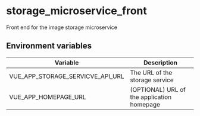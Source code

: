 # storage_microservice_front

Front end for the image storage microservice

## Environment variables

| Variable | Description |
| --- | --- |
| VUE_APP_STORAGE_SERVICVE_API_URL | The URL of the storage service |
| VUE_APP_HOMEPAGE_URL | (OPTIONAL) URL of the application homepage |
